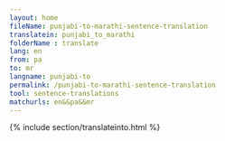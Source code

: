 ```yaml
---
layout: home
fileName: punjabi-to-marathi-sentence-translation
translatein: punjabi_to_marathi
folderName : translate
lang: en
from: pa
to: mr
langname: punjabi-to
permalink: /punjabi-to-marathi-sentence-translation
tool: sentence-translations
matchurls: en&&pa&&mr
---
```

{% include section/translateinto.html %}

